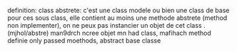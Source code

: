 definition:
class abstrete: c'est une class modele ou bien une class de base pour ces sous class, elle contient au moins une methode abstrete (method non implementer), on ne peux pas instancier un objet de cet class .(mjhol/abstre)
man9drch ncree objet mn had class, mafihach method definie only passed moethods,
abstract base classe
